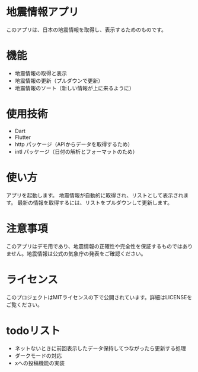 # 地震情報アプリ
このアプリは、日本の地震情報を取得し、表示するためのものです。

# 機能
- 地震情報の取得と表示
- 地震情報の更新（プルダウンで更新）
- 地震情報のソート（新しい情報が上に来るように）
# 使用技術
- Dart
- Flutter
- http パッケージ（APIからデータを取得するため）
- intl パッケージ（日付の解析とフォーマットのため）
# 使い方
アプリを起動します。
地震情報が自動的に取得され、リストとして表示されます。
最新の情報を取得するには、リストをプルダウンして更新します。
# 注意事項
このアプリはデモ用であり、地震情報の正確性や完全性を保証するものではありません。地震情報は公式の気象庁の発表をご確認ください。

# ライセンス
このプロジェクトはMITライセンスの下で公開されています。詳細はLICENSEをご覧ください。

# todoリスト
- ネットないときに前回表示したデータ保持してつながったら更新する処理
- ダークモードの対応
- xへの投稿機能の実装